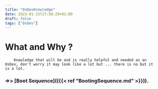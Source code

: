 ```yaml
---
title: "OsDevKnowledge"
date: 2023-01-31T17:56:29+01:00
draft: false
tags: ["OsDev"]
---
```


# What and Why ?
```
	Knowledge that will be and is really helpful and needed as an OsDev, don't worry it may look like a lot but ... there is no but it is a lot.
```
### =>> [Boot Sequence](({{< ref "BootingSequence.md" >}})).
